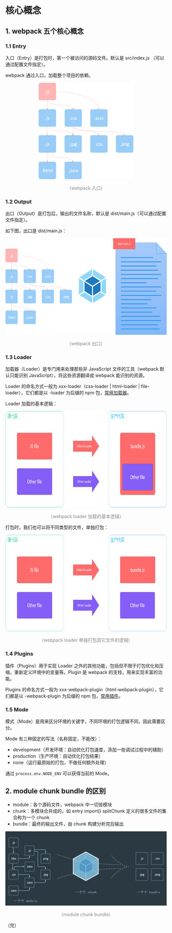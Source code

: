 # 核心概念

## 1. webpack 五个核心概念

### 1.1 Entry

入口（Entry）是打包时，第一个被访问的源码文件。默认是 src/index.js （可以通过配置文件指定）。

webpack 通过入口，加载整个项目的依赖。

<div style="text-align: center;">
  <img src="./assets/webpack-entry.png" height="300" alt="webpack 入口">
  <p style="text-align: center; color: #888;">（webpack 入口）</p>
</div>

### 1.2 Output

出口（Output）是打包后，输出的文件名称，默认是 dist/main.js（可以通过配置文件指定）。

如下图，出口是 dist/main.js：

<div style="text-align: center;">
  <img src="./assets/webpack-output.png" height="300" alt="webpack 出口">
  <p style="text-align: center; color: #888;">（webpack 出口）</p>
</div>

### 1.3 Loader

加载器（Loader）是专门用来处理那些非 JavaScript 文件的工具（webpack 默认只能识别 JavaScript），将这些资源翻译成 webpack 能识别的资源。

Loader 的命名方式一般为 xxx-loader（css-loader | html-loader | file-loader），它们都是以 -loader 为后缀的 npm 包，[常用加载器](https://www.webpackjs.com/loaders/)。

Loader 加载的基本逻辑：

<div style="text-align: center;">
  <img src="./assets/webpack-loader-basic.png" height="300" alt="webpack loader 加载的基本逻辑">
  <p style="text-align: center; color: #888;">（webpack loader 加载的基本逻辑）</p>
</div>

打包时，我们也可以将不同类型的文件，单独打包：

<div style="text-align: center;">
  <img src="./assets/webpack-loader-split.png" height="300" alt="webpack loader 单独打包其它文件的逻辑">
  <p style="text-align: center; color: #888;">（webpack loader 单独打包其它文件的逻辑）</p>
</div>

### 1.4 Plugins

插件（Plugins）用于实现 Loader 之外的其他功能，包括但不限于打包优化和压缩，重新定义环境中的变量等。Plugin 是 webpack 的支柱，用来实现丰富的功能。

Plugins 的命名方式一般为 xxx-webpack-plugin（html-webpack-plugin），它们都是以 -webpack-plugin 为后缀的 npm 包，[常用插件](https://www.webpackjs.com/plugins/)。

### 1.5 Mode

模式（Mode）是用来区分环境的关键字，不同环境的打包逻辑不同，因此需要区分。

Mode 有三种固定的写法（名称固定，不能改）：

* development（开发环境：自动优化打包速度，添加一些调试过程中的辅助）
* production（生产环境：自动优化打包结果）
* none（运行最原始的打包，不做任何额外处理）

通过 `process.env.NODE_ENV` 可以获得当前的 Mode。

## 2. module chunk  bundle 的区别

* module：各个源码文件，webpack 中一切皆模块
* chunk：多模块合并成的，如 entry import() splitChunk 定义的很多文件的集合称为一个 chunk
* bundle：最终的输出文件，由 chunk 构建分析完后输出

<div style="text-align: center;">
  <img src="./assets/webpack-module-chunk-bundle.png" alt="module chunk  bundle">
  <p style="text-align: center; color: #888;">（module chunk  bundle）</p>
</div>

（完）
